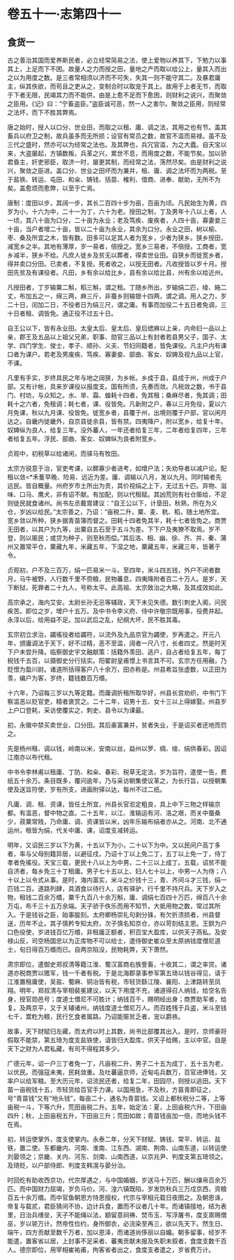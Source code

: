 # 卷五十一·志第四十一

## 食货一

古之善治其国而爱养斯民者，必立经常简易之法，使上爱物以养其下，下勉力以事其上，上足而下不困。故量人之力而授之田，量地之产而取以给公上，量其入而出之以为用度之数。是三者常相须以济而不可失，失其一则不能守其二。及暴君庸主，纵其佚欲，而苟且之吏从之，变制合时以取宠于其上。故用于上者无节，而取于下者无限，民竭其力而不能供，由是上愈不足而下愈困，则财利之说兴，而聚敛之臣用。《记》曰：“宁畜盗臣。”盗臣诚可恶，然一人之害尔。聚敛之臣用，则经常之法坏，而下不胜其弊焉。

唐之始时，授人以口分、世业田，而取之以租、庸、调之法，其用之也有节。盖其畜兵以府卫之制，故兵虽多而无所损；设官有常员之数，故官不滥而易禄。虽不及三代之盛时，然亦可以为经常之法也。及其弊也，兵冗官滥，为之大蠹。自天宝以来，大盗屡起，方镇数叛，兵革之兴，累世不息，而用度之数，不能节矣。加以骄君昏主，奸吏邪臣，取济一时，屡更其制，而经常之法，荡然尽矣。由是财利之说兴，聚敛之臣进。盖口分、世业之田坏而为兼并，租、庸、调之法坏而为两税。至于盐铁、转运、屯田、和籴、铸钱、括苗、榷利、借商、进奉、献助，无所不为矣。盖愈烦而愈弊，以至于亡焉。

唐制：度田以步，其阔一步，其长二百四十步为亩，百亩为顷。凡民始生为黄，四岁为小，十六为中，二十一为丁，六十为老。授田之制，丁及男年十八以上者，人一顷，其八十亩为口分，二十亩为永业；老及笃疾、废疾者，人四十亩，寡妻妾三十亩，当户者增二十亩，皆以二十亩为永业，其余为口分。永业之田，树以榆、枣、桑及所宜之木，皆有数。田多可以足其人者为宽乡，少者为狭乡。狭乡授田，减宽乡之半。其地有薄厚，岁一易者，倍授之。宽乡三易者，不倍授。工商者，宽乡减半，狭乡不给。凡庶人徙乡及贫无以葬者，得卖世业田。自狭乡而徙宽乡者，得并卖口分田。已卖者，不复授。死者收之，以授无田者。凡收授皆以岁十月。授田先贫及有课役者。凡田，乡有余以给比乡，县有余以给比县，州有余以给近州。

凡授田者，丁岁输粟二斛，稻三斛，谓之租。丁随乡所出，岁输绢二匹，绫、絁二丈，布加五之一，绵三两，麻三斤，非蚕乡则输银十四两，谓之调。用人之力，岁二十日，闰加二日，不役者日为绢三尺，谓之庸。有事而加役二十五日者免调，三十日者租、调皆免。通正役不过五十日。

自王公以下，皆有永业田。太皇太后、皇太后、皇后缌麻以上亲，内命妇一品以上亲，郡王及五品以上祖父兄弟，职事、勋官三品以上有封者若县男父子，国子、太学、四门学生、俊士，孝子、顺孙、义夫、节妇同籍者，皆免课役。凡主户内有课口者为课户。若老及男废疾、笃疾、寡妻妾、部曲、客女、奴婢及视九品以上官，不课。

凡里有手实，岁终具民之年与地之阔狭，为乡帐。乡成于县，县成于州，州成于户部。又有计帐，具来岁课役以报度支。国有所须，先奏而敛。凡税敛之数，书于县门、村坊，与众知之。水、旱、霜、蝗耗十四者，免其租；桑麻尽者，免其调；田耗十之六者，免租调；耗七者，课、役皆免。凡新附之户，春以三月免役，夏以六月免课，秋以九月课、役皆免。徙宽乡者，县覆于州，出境则覆于户部，官以闲月达之。自畿内徙畿外，自京县徙余县，皆有禁。四夷降户，附以宽乡，给复十年。奴婢纵为良人，给复三年。没外蕃人，一年还者给复三年，二年者给复四年，三年者给复五年。浮民、部曲、客女、奴婢纵为良者附宽乡。

贞观中，初税草以给诸闲，而驿马有牧田。

太宗方锐意于治，官吏考课，以鳏寡少者进考，如增户法；失劝导者以减户论。配租以敛<*禾蒦早晚、险易、远近为差。庸、调输以八月，发以九月。同时输者先远民。皆自概量。州府岁市土所出为贡，其价视绢之上下，无过五十匹。异物、滋味、口马、鹰犬，非有诏不献。有加配，则以代租赋。其凶荒则有社仓赈给，不足则徙民就食诸州。尚书左丞戴胄建议：“自王公以下，计垦田，秋熟，所在为义仓，岁凶以给民。”太宗善之，乃诏：“亩税二升，粟、麦、秔、稻，随土地所宜。宽乡敛以所种，狭乡据青苗簿而督之。田耗十四者免其半，耗十七者皆免之。商贾无田者，以其户为九等，出粟自五石至于五斗为差。下下户及夷獠不取焉。岁不登，则以赈民；或贷为种子，则至秋而偿。”其后洛、相、幽、徐、齐、并、秦、蒲州又置常平仓，粟藏九年，米藏五年，下湿之地，粟藏五年，米藏三年，皆著于令。

贞观初，户不及三百万，绢一匹易米一斗。至四年，米斗四五钱，外户不闭者数月，马牛被野，人行数千里不赍粮，民物蕃息，四夷降附者百二十万人。是岁，天下断狱，死罪者二十九人，号称太平。此高祖、太宗致治之大略，及其成效如此。

高宗承之，海内艾安。太尉长孙无忌等辅政，天下未见失德。数引刺史入阁，问民疾苦。即位之岁，增户十五万。及中书令李义府、侍中许敬宗既用事，役费并起。永淳以后，给用益不足。加以武后之乱，纪纲大坏，民不胜其毒。

玄宗初立求治，蠲徭役者给蠲符，以流外及九品京官为蠲使，岁再遣之。开元八年，颁庸调法于天下，好不过精，恶不至滥，阔者一尺八寸，长者四丈。然是时天下户未尝升降。临察御史宇文融献策：括籍外羡田、逃户，自占者给复五年，每丁税钱千五百，以摄御史分行括实。阳翟尉皇甫憬上书言其不可。玄宗方任用融，乃贬憬为盈川尉。诸道所括得客户八十余万，田亦称是。州县希旨张虚数，以正田为羡，编户为客，岁终，籍钱数百万缗。

十六年，乃诏每三岁以九等定籍。而庸调折租所取华好，州县长宫劝织，中书门下察滥恶以贬官吏，精者褒赏之。二十二年，诏男十五、女十三以上得嫁娶。州县岁上户口登耗，采访使覆实之，刺史、县令以为课最。

初，永徽中禁买卖世业、口分田。其后豪富兼并，贫者失业，于是诏买者还地而罚之。

先是杨州租、调以钱，岭南以米，安南以丝，益州以罗、绸、绫、绢供春彩。因诏江南亦以布代租。

中书令李林甫以租庸、丁防、和籴、春彩、税草无定法，岁为旨符，遣使一告，费纸五十余万。条目既多，覆问逾年，乃与采访朝集使议革之，为长行旨，以授朝集使及送旨符使，岁有所支，进画附驿以达，每州不过二纸。

凡庸、调、租、资课，皆任土所宜，州县长官涖定粗良，具上中下三物之样输京都。有滥恶，督中物之直。二十五年，以江、淮输运有河、洛之艰，而关中蚕桑少，菽粟常贱，乃命庸、调、资课皆以米，凶年乐输布绢者亦从之。河南、北不通运州，租皆为绢，代关中庸、课，诏度支减转运。

明年，又诏民三岁以下为黄，十五以下为小，二十以下为中。又以民间户高丁多者，率与父母别籍异居，以避征戍，乃诏十丁以上免二丁，五丁以上免一丁，侍丁孝者免徭役。天宝三载，更民十八以上为中男，二十三以上成丁。五载，诏贫不能自济者，每乡免三十丁租庸。男子七十五以上、妇人七十以上，中男一人为侍；八十以上以令式从事。是时，海内富实，米斗之价钱十三，青、齐间斗才三钱，绢一匹钱二百。道路列肆，具酒食以待行人，店有驿驴，行千里不持尺兵。天下岁入之物，租钱二百余万缗，粟千九百八十余万斛，庸、调绢七百四十万匹，绵百八十余万屯，布千三十五万余端。天子骄于佚乐而用不知节，大抵用物之数，常过其所入。于是钱谷之臣，始事朘刻。太府卿杨崇礼句剥分铢，有欠折渍损者，州县督送，历年不止。其子慎矜专知太府，次子慎名知京仓，亦以苛刻结主恩。王鉷为户口色役使，岁进钱百亿万缗，非租庸正额者，积百宝大盈库，以供天子燕私。及安禄山反，司空杨国忠以为正库物不可以给士，遣侍御史崔众至太原纳钱度僧尼道士，旬日得百万缗而已。自两京陷没，民物耗弊，天下萧然。

肃宗即位，遣御史郑叔清等籍江淮、蜀汉富商右族訾畜，十收其二，谓之率贷。诸道亦税商贾以赡军，钱一千者有税。于是北海郡录事参军第五琦以钱谷得见，请于江淮置租庸使，吴盐、蜀麻、铜冶皆有税，市轻货繇江陵、襄阳、上津路转至凤翔。明年，郑叔清与宰相裴冕建议，以天下用度不充，诸道得召人纳钱，给空名告身，授官勋邑号；度道士僧尼不可胜计；纳钱百千，赐明经出身；商贾助军者，给复。及两京平，又于关辅诸州，纳钱度道士僧尼万人。而百姓残于兵盗，米斗至钱七千，鬻籺为粮，民行乞食者属路。乃诏能赈贫乏者，宠以爵袟。

故事，天下财赋归左藏，而太府以时上其数，尚书比部覆其出入。是时，京师豪将假取不能禁，第五琦为度支盐铁使，请皆归大盈库，供天子给赐，主以中官。自是天下之财为人君私藏，有司不得程其多少。

广德元年，诏一户三丁者免一丁，凡亩税二升，男子二十五为成丁，五十五为老，以优民。而强寇未夷，民耗敛重。及吐蕃逼京师，近甸屯兵数万，百官进俸钱，又率户以给军粮。至大历元年，诏流民还者，给复二年，田园尽，则授以逃田。天下苗一亩税钱十五，市轻货给百官手力课。以国用急，不及秋，方苗青即征之，号“青苗钱”又有“地头钱”，每亩二十，通名为青苗钱。又诏上都秋税分二等，上等亩税一斗，下等六升，荒田亩税二升。五年，始定法：夏，上田亩税六升，下田亩四升；秋，上田亩税五升，下田亩三升；荒田如故；青苗钱亩加一倍，而地头钱不在焉。

初，转运使掌外，度支使掌内。永泰二年，分天下财赋、铸钱、常平、转运、盐铁，置二使。东都畿内、河南、淮南、江东西、湖南、荆南、山南东道，以转运使刘晏领之；京畿、关内、河东、剑南、山南西道，以京兆尹、判度支第五琦领之。及琦贬，以户部侍郎、判度支韩滉与晏分治。

时回纥有助收西京功，代宗厚遇之，与中国婚姻，岁送马十万匹，酬以缣帛百余万匹。而中国财力屈竭，岁负马价。河、湟六镇既陷，岁发防秋兵三万戍京西，资粮百五十余万缗。而中官鱼朝恩方恃恩擅权，代宗与宰相元载日夜图之。及朝恩诛，帝复与载贰，君臣猜间不协，边计兵食，置而不议者几十年。而诸镇擅地，结为表里，日治兵缮垒，天子不能绳以法，颛留意祠祷、焚币玉、写浮屠书，度支禀赐僧巫，岁以钜万计。然帝性俭约，身所御衣，必浣染至再三，欲以先天下。然生日、端午，四方贡献至数千万者，加以恩泽，而诸道尚侈丽以自媚。朝多留事，经岁不能遣，置客省以居，上封事不足采者、蕃夷贡献未报及失职未叙者，食度支数千百人。德宗即位，用宰相崔祐甫，拘客省者出之，食度支者遣之，岁省费万计。
